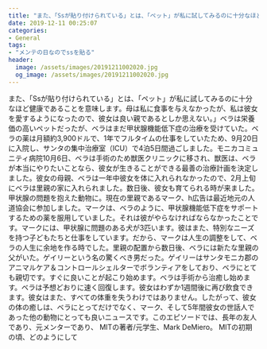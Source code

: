 ```yaml
---
title: "また、「Ssが貼り付けられている」とは、「ペット」が私に試してみるのに十分なほど健康であることを意味します。"
date: 2019-12-11 00:25:07
categories:
- General
tags:
- "メンテの日なのでssを貼る"
header:
  image: /assets/images/20191211002020.jpg
  og_image: /assets/images/20191211002020.jpg
---
```


また、「Ssが貼り付けられている」とは、「ペット」が私に試してみるのに十分なほど健康であることを意味します。母は私に食事を与えなかったが、私は彼女を愛するようになったので、彼女は良い親であるとしか思えない。」ベラは栄養価の高いペットだったが、ベラはまだ甲状腺機能低下症の治療を受けていた。ベラの薬は月額約3,900ドルで、1年でフルタイムの仕事をしていたため、9月20日に入院し、サンタの集中治療室（ICU）で4泊5日間過ごしました。モニカコミュニティ病院10月6日、ベラは手術のため獣医クリニックに移され、獣医は、ベラが本当にやりたいことなら、彼女が生きることができる最善の治療計画を決定しました。彼女の母親、ベラは一年中彼女を体に入れられなかったので、2月上旬にベラは里親の家に入れられました。数日後、彼女も育てられる時が来ました。甲状腺の問題を抱えた動物に。現在の里親であるマーク、h広告は最近地元の人道協会に参加しました。マークは、ベラのように、甲状腺機能低下症をサポートするための薬を服用していました。それは彼がやらなければならなかったことです。マークには、甲状腺に問題のある犬が3匹います。彼はまた、特別なニーズを持つ子どもたちと仕事をしています。だから、マークは人生の調整をして、ベラの人生に余地を作る時でした。里親の配置から数日後、ベラには新たな里親の父がいた。ゲイリーという名の驚くべき男だった。ゲイリーはサンタモニカ郡のアニマルケア＆コントロールシェルターでボランティアをしており、ベラにとても親切です。すぐに良いことが起こり始めます。ベラは手術から治癒し始めます。ベラは予想どおりに速く回復します。彼女はわずか1週間後に再び飲食できます。彼女はまた、すべての体重を失うわけではありません。したがって、彼女の体の癒しは、ベラにとってだけでなく、マーク、そして5年間彼女の世話人であった他の動物にとっても良いニュースです。このエピソードでは、長年の友人であり、元メンターであり、 MITの著者/元学生、Mark DeMiero。 MITの初期の頃、どのようにして
